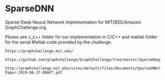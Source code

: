 # SparseDNN
Sparse Deep Neural Network Implementation for MIT/IEEE/Amazon GraphChallenge.org.

Please see c_c++ folder for our implementation in C/C++ and matlab folder for the serial Matlab code provided by the challenge.


    https://graphchallenge.mit.edu/

    https://github.com/graphchallenge/GraphChallenge/tree/master/SparseDeepNeuralNetwork

    http://graphchallenge.mit.edu/sites/default/files/documents/SparseDNNchallenge-Paper-2019-06-27-DRAFT.pdf
